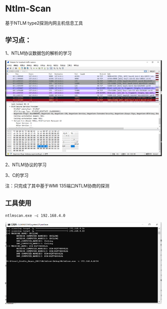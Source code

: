 # Ntlm-Scan

基于NTLM type2探测内网主机信息工具

## 学习点：

1、NTLM协议数据包的解析的学习

![scan](img/wire.png)

2、NTLM协议的学习

3、C的学习

注：只完成了其中基于WMI 135端口NTLM协商的探测

## 工具使用

`ntlmscan.exe -c 192.168.4.0`

![scan](img/scan.png)